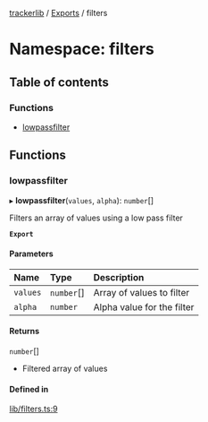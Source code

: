 [trackerlib](../README.md) / [Exports](../modules.md) / filters

# Namespace: filters

## Table of contents

### Functions

- [lowpassfilter](filters.md#lowpassfilter)

## Functions

### lowpassfilter

▸ **lowpassfilter**(`values`, `alpha`): `number`[]

Filters an array of values using a low pass filter

**`Export`**

#### Parameters

| Name | Type | Description |
| :------ | :------ | :------ |
| `values` | `number`[] | Array of values to filter |
| `alpha` | `number` | Alpha value for the filter |

#### Returns

`number`[]

- Filtered array of values

#### Defined in

[lib/filters.ts:9](https://github.com/florisporro/trackerlib/blob/c50ffda/src/lib/filters.ts#L9)

